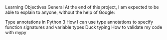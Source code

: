 Learning Objectives
General
At the end of this project, I am expected to be able to explain to anyone, without the help of Google:

Type annotations in Python 3
How I can use type annotations to specify function signatures and variable types
Duck typing
How to validate my code with mypy
